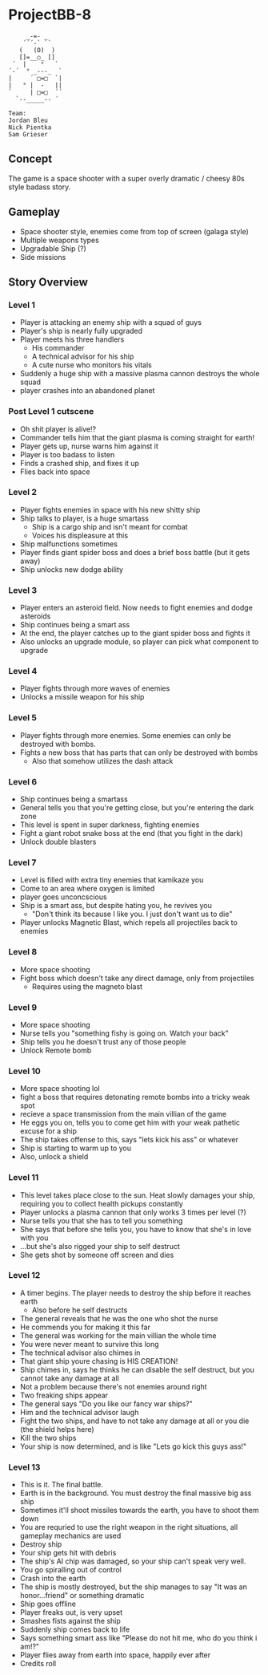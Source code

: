 # ProjectBB-8

```
     _-=- _    
    ´´´-` ``   
   (   (O)  )  
   []=__○_ []  
 ´  |    °   ` 
´-´  ° _---_  `
|     ´ □=□  `|
|   ° |  -   ||
`     | □=□  ´´
  `--_____-- ´ 

Team:
Jordan Bleu
Nick Pientka
Sam Grieser

```

## Concept

The game is a space shooter with a super overly dramatic / cheesy 80s style badass story.  


## Gameplay

* Space shooter style, enemies come from top of screen (galaga style)
* Multiple weapons types
* Upgradable Ship (?)
* Side missions

## Story Overview

### Level 1

* Player is attacking an enemy ship with a squad of guys
* Player's ship is nearly fully upgraded
* Player meets his three handlers
  * His commander
  * A technical advisor for his ship
  * A cute nurse who monitors his vitals 
* Suddenly a huge ship with a massive plasma cannon destroys the whole squad
* player crashes into an abandoned planet

### Post Level 1 cutscene

* Oh shit player is alive!?
* Commander tells him that the giant plasma is coming straight for earth!
* Player gets up, nurse warns him against it 
* Player is too badass to listen
* Finds a crashed ship, and fixes it up
* Flies back into space 

### Level 2

* Player fights enemies in space with his new shitty ship
* Ship talks to player, is a huge smartass
  * Ship is a cargo ship and isn't meant for combat
  * Voices his displeasure at this
* Ship malfunctions sometimes
* Player finds giant spider boss and does a brief boss battle (but it gets away)
* Ship unlocks new dodge ability


### Level 3

* Player enters an asteroid field.  Now needs to fight enemies and dodge asteroids
* Ship continues being a smart ass
* At the end, the player catches up to the giant spider boss and fights it
* Also unlocks an upgrade module, so player can pick what component to upgrade

### Level 4

* Player fights through more waves of enemies 
* Unlocks a missile weapon for his ship

### Level 5

* Player fights through more enemies.  Some enemies can only be destroyed with bombs.
* Fights a new boss that has parts that can only be destroyed with bombs
  * Also that somehow utilizes the dash attack

### Level 6 

* Ship continues being a smartass 
* General tells you that you're getting close, but you're entering the dark zone 
* This level is spent in super darkness, fighting enemies
* Fight a giant robot snake boss at the end (that you fight in the dark)
* Unlock double blasters

### Level 7

* Level is filled with extra tiny enemies that kamikaze you
* Come to an area where oxygen is limited
* player goes unconcscious
* Ship is a smart ass, but despite hating you, he revives you
  * "Don't think its because I like you.  I just don't want us to die"
* Player unlocks Magnetic Blast, which repels all projectiles back to enemies

### Level 8

* More space shooting
* Fight boss which doesn't take any direct damage, only from projectiles 
  * Requires using the magneto blast

### Level 9 

* More space shooting
* Nurse tells you "something fishy is going on.  Watch your back"
* Ship tells you he doesn't trust any of those people
* Unlock Remote bomb

### Level 10

* More space shooting lol
* fight a boss that requires detonating remote bombs into a tricky weak spot 
* recieve a space transmission from the main villian of the game
* He eggs you on, tells you to come get him with your weak pathetic excuse for a ship
* The ship takes offense to this, says "lets kick his ass" or whatever
* Ship is starting to warm up to you
* Also, unlock a shield

### Level 11 

* This level takes place close to the sun.  Heat slowly damages your ship, requiring you to collect health pickups constantly
* Player unlocks a plasma cannon that only works 3 times per level (?)
* Nurse tells you that she has to tell you something
* She says that before she tells you, you have to know that she's in love with you
* ...but she's also rigged your ship to self destruct
* She gets shot by someone off screen and dies

### Level 12

* A timer begins.  The player needs to destroy the ship before it reaches earth
  * Also before he self destructs
* The general reveals that he was the one who shot the nurse
* He commends you for making it this far
* The general was working for the main villian the whole time
* You were never meant to survive this long
* The technical advisor also chimes in
* That giant ship youre chasing is HIS CREATION!
* Ship chimes in, says he thinks he can disable the self destruct, but you cannot take any damage at all
* Not a problem because there's not enemies around right
* Two freaking ships appear
* The general says "Do you like our fancy war ships?"
* Him and the technical advisor laugh
* Fight the two ships, and have to not take any damage at all or you die (the shield helps here)
* Kill the two ships
* Your ship is now determined, and is like "Lets go kick this guys ass!"

### Level 13

* This is it.  The final battle. 
* Earth is in the background.  You must destroy the final massive big ass ship
* Sometimes it'll shoot missiles towards the earth, you have to shoot them down
* You are requried to use the right weapon in the right situations, all gameplay mechanics are used 
* Destroy ship 
* Your ship gets hit with debris
* The ship's AI chip was damaged, so your ship can't speak very well. 
* You go spiralling out of control
* Crash into the earth
* The ship is mostly destroyed, but the ship manages to say "It was an honor...friend" or something dramatic
* Ship goes offline
* Player freaks out, is very upset
* Smashes fists against the ship
* Suddenly ship comes back to life
* Says something smart ass like "Please do not hit me, who do you think i am!?"
* Player flies away from earth into space, happily ever after
* Credits roll

